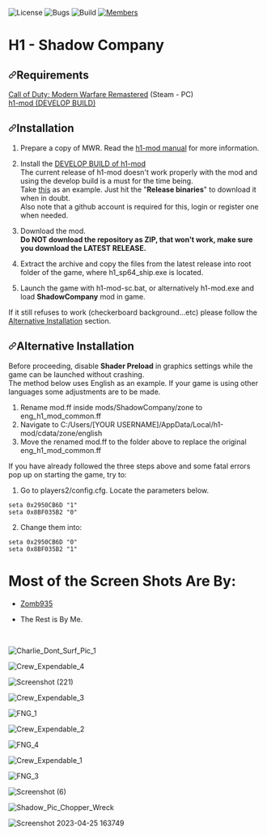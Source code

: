 ![License](https://img.shields.io/badge/license-BSD--3-orange) ![Bugs](https://img.shields.io/badge/bugs-0%20open-brightgreen) ![Build](https://img.shields.io/badge/Build-passing-brightgreen?logo=github) [![Members](https://img.shields.io/discord/750034898680807434?label=members&logo=discord&color=7289da)](https://discord.gg/CHZea8zvBG)

# H1 - Shadow Company

<h2 tabindex="-1" dir="auto"><a id="user-content-requirements" class="anchor" aria-hidden="true" href="#requirements"><svg class="octicon octicon-link" viewBox="0 0 16 16" version="1.1" width="16" height="16" aria-hidden="true"><path d="m7.775 3.275 1.25-1.25a3.5 3.5 0 1 1 4.95 4.95l-2.5 2.5a3.5 3.5 0 0 1-4.95 0 .751.751 0 0 1 .018-1.042.751.751 0 0 1 1.042-.018 1.998 1.998 0 0 0 2.83 0l2.5-2.5a2.002 2.002 0 0 0-2.83-2.83l-1.25 1.25a.751.751 0 0 1-1.042-.018.751.751 0 0 1-.018-1.042Zm-4.69 9.64a1.998 1.998 0 0 0 2.83 0l1.25-1.25a.751.751 0 0 1 1.042.018.751.751 0 0 1 .018 1.042l-1.25 1.25a3.5 3.5 0 1 1-4.95-4.95l2.5-2.5a3.5 3.5 0 0 1 4.95 0 .751.751 0 0 1-.018 1.042.751.751 0 0 1-1.042.018 1.998 1.998 0 0 0-2.83 0l-2.5 2.5a1.998 1.998 0 0 0 0 2.83Z"></path></svg></a>Requirements</h2>
<p dir="auto"><a href="https://store.steampowered.com/app/393080/Call_of_Duty_Modern_Warfare_Remastered_2017/" rel="nofollow">Call of Duty: Modern Warfare Remastered</a> (Steam - PC)<br>
<a href="https://github.com/h1-mod/h1-mod">h1-mod (DEVELOP BUILD)</a></p>
<h2 tabindex="-1" dir="auto"><a id="user-content-installation" class="anchor" aria-hidden="true" href="#installation"><svg class="octicon octicon-link" viewBox="0 0 16 16" version="1.1" width="16" height="16" aria-hidden="true"><path d="m7.775 3.275 1.25-1.25a3.5 3.5 0 1 1 4.95 4.95l-2.5 2.5a3.5 3.5 0 0 1-4.95 0 .751.751 0 0 1 .018-1.042.751.751 0 0 1 1.042-.018 1.998 1.998 0 0 0 2.83 0l2.5-2.5a2.002 2.002 0 0 0-2.83-2.83l-1.25 1.25a.751.751 0 0 1-1.042-.018.751.751 0 0 1-.018-1.042Zm-4.69 9.64a1.998 1.998 0 0 0 2.83 0l1.25-1.25a.751.751 0 0 1 1.042.018.751.751 0 0 1 .018 1.042l-1.25 1.25a3.5 3.5 0 1 1-4.95-4.95l2.5-2.5a3.5 3.5 0 0 1 4.95 0 .751.751 0 0 1-.018 1.042.751.751 0 0 1-1.042.018 1.998 1.998 0 0 0-2.83 0l-2.5 2.5a1.998 1.998 0 0 0 0 2.83Z"></path></svg></a>Installation</h2>
<ol dir="auto">
<li>
<p dir="auto">Prepare a copy of MWR. Read the <a href="https://docs.h1.gg/install" rel="nofollow">h1-mod manual</a> for more information.</p>
</li>
<li>
<p dir="auto">Install the <a href="https://github.com/h1-mod/h1-mod/actions?query=branch%3Adevelop">DEVELOP BUILD of h1-mod</a><br>
The current release of h1-mod doesn't work properly with the mod and using the develop build is a must for the time being.<br>
Take <a href="https://github.com/h1-mod/h1-mod/actions/runs/5270194043">this</a> as an example. Just hit the "<strong>Release binaries</strong>" to download it when in doubt.<br>
Also note that a github account is required for this, login or register one when needed.</p>
</li>
<li>
<p dir="auto">Download the mod</a>.<br>
<strong>Do NOT download the repository as ZIP, that won't work, make sure you download the LATEST RELEASE.</strong></p>
</li>
<li>
<p dir="auto">Extract the archive and copy the files from the latest release into root folder of the game, where h1_sp64_ship.exe is located.</p>
</li>
<li>
<p dir="auto">Launch the game with h1-mod-sc.bat, or alternatively h1-mod.exe and load <strong>ShadowCompany</strong> mod in game.</p>
</li>
</ol>
<p dir="auto">If it still refuses to work (checkerboard background...etc) please follow the <a href="https://github.com/3bdulra7manAmir/h1-sc#alternative-installation">Alternative Installation</a> section.</p>
<h2 tabindex="-1" dir="auto"><a id="user-content-alternative-installation" class="anchor" aria-hidden="true" href="#alternative-installation"><svg class="octicon octicon-link" viewBox="0 0 16 16" version="1.1" width="16" height="16" aria-hidden="true"><path d="m7.775 3.275 1.25-1.25a3.5 3.5 0 1 1 4.95 4.95l-2.5 2.5a3.5 3.5 0 0 1-4.95 0 .751.751 0 0 1 .018-1.042.751.751 0 0 1 1.042-.018 1.998 1.998 0 0 0 2.83 0l2.5-2.5a2.002 2.002 0 0 0-2.83-2.83l-1.25 1.25a.751.751 0 0 1-1.042-.018.751.751 0 0 1-.018-1.042Zm-4.69 9.64a1.998 1.998 0 0 0 2.83 0l1.25-1.25a.751.751 0 0 1 1.042.018.751.751 0 0 1 .018 1.042l-1.25 1.25a3.5 3.5 0 1 1-4.95-4.95l2.5-2.5a3.5 3.5 0 0 1 4.95 0 .751.751 0 0 1-.018 1.042.751.751 0 0 1-1.042.018 1.998 1.998 0 0 0-2.83 0l-2.5 2.5a1.998 1.998 0 0 0 0 2.83Z"></path></svg></a>Alternative Installation</h2>
<p dir="auto">Before proceeding, disable <strong>Shader Preload</strong> in graphics settings while the game can be launched without crashing.<br>
The method below uses English as an example. If your game is using other languages some adjustments are to be made.</p>
<ol dir="auto">
<li>Rename mod.ff inside mods/ShadowCompany/zone to eng_h1_mod_common.ff</li>
<li>Navigate to C:/Users/[YOUR USERNAME]/AppData/Local/h1-mod/cdata/zone/english</li>
<li>Move the renamed mod.ff to the folder above to replace the original eng_h1_mod_common.ff</li>
</ol>
<p dir="auto">If you have already followed the three steps above and some fatal errors pop up on starting the game, try to:</p>
<ol dir="auto">
<li>Go to players2/config.cfg. Locate the parameters below.</li>
</ol>
<div class="snippet-clipboard-content notranslate position-relative overflow-auto" data-snippet-clipboard-copy-content="seta 0x2950CB6D &quot;1&quot;
seta 0x8BF035B2 &quot;0&quot;"><pre class="notranslate"><code>seta 0x2950CB6D "1"
seta 0x8BF035B2 "0"
</code></pre></div>
<ol start="2" dir="auto">
<li>Change them into:</li>
</ol>
<div class="snippet-clipboard-content notranslate position-relative overflow-auto" data-snippet-clipboard-copy-content="seta 0x2950CB6D &quot;0&quot;
seta 0x8BF035B2 &quot;1&quot;"><pre class="notranslate"><code>seta 0x2950CB6D "0"
seta 0x8BF035B2 "1"
</code></pre></div>


# Most of the Screen Shots Are By:<br>

- <a href="https://discordapp.com/users/516126717774135297"> Zomb935 </a>

- The Rest is By Me.
<br>

![Charlie_Dont_Surf_Pic_1](https://github.com/user-attachments/assets/a52db417-de59-4cd2-a405-0fb202be9709)

![Crew_Expendable_4](https://github.com/user-attachments/assets/482cddef-1b39-465f-a230-a3680bf4ae5e)

![Screenshot (221)](https://github.com/user-attachments/assets/2ffbcf70-a78f-43ea-aef7-68df86e0f7db)

![Crew_Expendable_3](https://github.com/user-attachments/assets/f2d80d82-6401-4255-9d47-6e6efef96fd0)

![FNG_1](https://github.com/user-attachments/assets/09c9edaa-2c4d-45cd-ac98-a459d181e292)

![Crew_Expendable_2](https://github.com/user-attachments/assets/483381b0-a8c2-47d1-8963-af4814b302a0)

![FNG_4](https://github.com/user-attachments/assets/8e05c2b8-ccef-47ba-ba36-03b4d0aeec13)

![Crew_Expendable_1](https://github.com/user-attachments/assets/a3607680-0abb-4e88-a6db-054822a2a364)

![FNG_3](https://github.com/user-attachments/assets/36923f33-b101-40d2-ab07-c1f4ad53f011)

![Screenshot (6)](https://github.com/user-attachments/assets/2b6a262c-e341-4c60-8cf9-c494ac053765)

![Shadow_Pic_Chopper_Wreck](https://github.com/user-attachments/assets/a8097153-d755-4d28-8fdf-d0b62dd81cf7)

![Screenshot 2023-04-25 163749](https://github.com/user-attachments/assets/fd239104-8f81-4ebc-917b-2e9b87b8b477)
